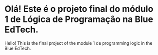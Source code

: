 # Olá! Este é o projeto final do módulo 1 de Lógica de Programação na Blue EdTech.
Hello! This is the final project of the module 1 de programming logic in the Blue EdTech.

